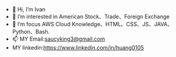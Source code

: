 - 👋 Hi, I’m Ivan
- 👀 I’m interested in American Stock、Trade、Foreign Exchange
- 🌱 I’m focus AWS Cloud Knowledge、HTML、CSS、JS、JAVA、Python、Bash.
- 📫 MY Email:saucyking3@gmail.com
- MY linkedin:https://www.linkedin.com/in/huang0105

